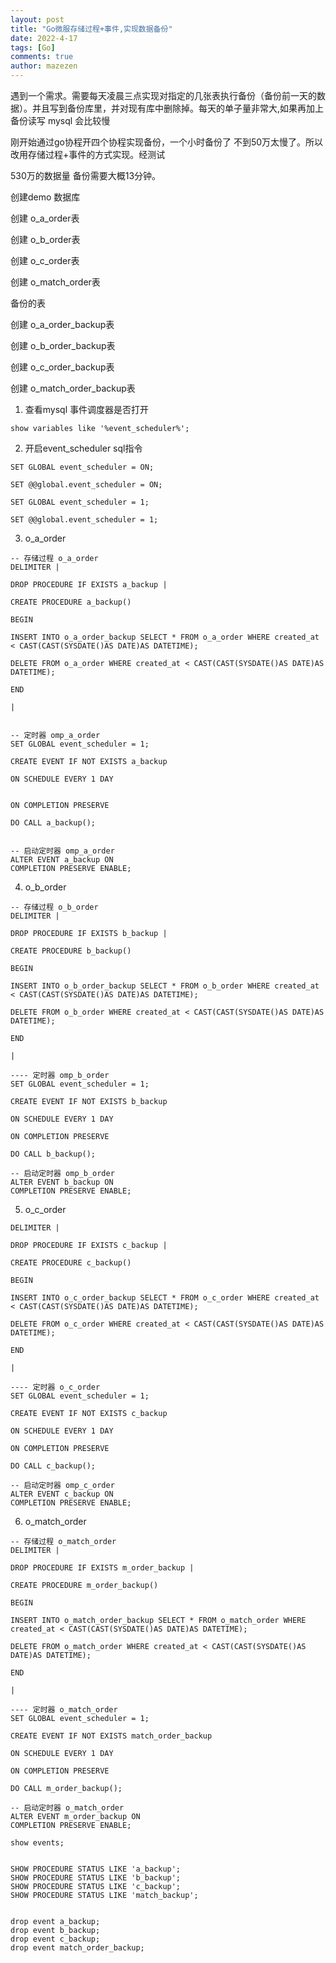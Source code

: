 ```yaml
---
layout: post
title: "Go微服存储过程+事件,实现数据备份"
date: 2022-4-17
tags: [Go]
comments: true
author: mazezen
---
```



遇到一个需求。需要每天凌晨三点实现对指定的几张表执行备份（备份前一天的数据）。并且写到备份库里，并对现有库中删除掉。每天的单子量非常大,如果再加上备份读写 mysql 会比较慢

刚开始通过go协程开四个协程实现备份，一个小时备份了 不到50万太慢了。所以改用存储过程+事件的方式实现。经测试

530万的数据量 备份需要大概13分钟。



创建demo 数据库

创建 o_a_order表

创建 o_b_order表

创建 o_c_order表

创建 o_match_order表



 备份的表

创建 o_a_order_backup表

创建 o_b_order_backup表

创建 o_c_order_backup表

创建 o_match_order_backup表



1. 查看mysql 事件调度器是否打开

```mysql
show variables like '%event_scheduler%';
```

2. 开启event_scheduler sql指令

```mysql
SET GLOBAL event_scheduler = ON;

SET @@global.event_scheduler = ON;

SET GLOBAL event_scheduler = 1;

SET @@global.event_scheduler = 1;

```

3. o_a_order

```mysql
-- 存储过程 o_a_order
DELIMITER |

DROP PROCEDURE IF EXISTS a_backup |

CREATE PROCEDURE a_backup()

BEGIN

INSERT INTO o_a_order_backup SELECT * FROM o_a_order WHERE created_at < CAST(CAST(SYSDATE()AS DATE)AS DATETIME);

DELETE FROM o_a_order WHERE created_at < CAST(CAST(SYSDATE()AS DATE)AS DATETIME);

END

|


-- 定时器 omp_a_order
SET GLOBAL event_scheduler = 1;

CREATE EVENT IF NOT EXISTS a_backup

ON SCHEDULE EVERY 1 DAY


ON COMPLETION PRESERVE

DO CALL a_backup();


-- 启动定时器 omp_a_order
ALTER EVENT a_backup ON
COMPLETION PRESERVE ENABLE;

```

4. o_b_order

```mysql
-- 存储过程 o_b_order
DELIMITER |

DROP PROCEDURE IF EXISTS b_backup |

CREATE PROCEDURE b_backup()

BEGIN

INSERT INTO o_b_order_backup SELECT * FROM o_b_order WHERE created_at < CAST(CAST(SYSDATE()AS DATE)AS DATETIME);

DELETE FROM o_b_order WHERE created_at < CAST(CAST(SYSDATE()AS DATE)AS DATETIME);

END

|

---- 定时器 omp_b_order
SET GLOBAL event_scheduler = 1;

CREATE EVENT IF NOT EXISTS b_backup

ON SCHEDULE EVERY 1 DAY

ON COMPLETION PRESERVE

DO CALL b_backup();

-- 启动定时器 omp_b_order
ALTER EVENT b_backup ON
COMPLETION PRESERVE ENABLE;
```

5. o_c_order

```mysql
DELIMITER |

DROP PROCEDURE IF EXISTS c_backup |

CREATE PROCEDURE c_backup()

BEGIN

INSERT INTO o_c_order_backup SELECT * FROM o_c_order WHERE created_at < CAST(CAST(SYSDATE()AS DATE)AS DATETIME);

DELETE FROM o_c_order WHERE created_at < CAST(CAST(SYSDATE()AS DATE)AS DATETIME);

END

|

---- 定时器 o_c_order
SET GLOBAL event_scheduler = 1;

CREATE EVENT IF NOT EXISTS c_backup

ON SCHEDULE EVERY 1 DAY

ON COMPLETION PRESERVE

DO CALL c_backup();

-- 启动定时器 omp_c_order
ALTER EVENT c_backup ON
COMPLETION PRESERVE ENABLE;
```

6. o_match_order

```mysql
-- 存储过程 o_match_order
DELIMITER |

DROP PROCEDURE IF EXISTS m_order_backup |

CREATE PROCEDURE m_order_backup()

BEGIN

INSERT INTO o_match_order_backup SELECT * FROM o_match_order WHERE created_at < CAST(CAST(SYSDATE()AS DATE)AS DATETIME);

DELETE FROM o_match_order WHERE created_at < CAST(CAST(SYSDATE()AS DATE)AS DATETIME);

END

|

---- 定时器 o_match_order
SET GLOBAL event_scheduler = 1;

CREATE EVENT IF NOT EXISTS match_order_backup

ON SCHEDULE EVERY 1 DAY

ON COMPLETION PRESERVE

DO CALL m_order_backup();

-- 启动定时器 o_match_order
ALTER EVENT m_order_backup ON
COMPLETION PRESERVE ENABLE;
```





```mysql
show events;


SHOW PROCEDURE STATUS LIKE 'a_backup';
SHOW PROCEDURE STATUS LIKE 'b_backup';
SHOW PROCEDURE STATUS LIKE 'c_backup';
SHOW PROCEDURE STATUS LIKE 'match_backup';


drop event a_backup;
drop event b_backup;
drop event c_backup;
drop event match_order_backup;
```

